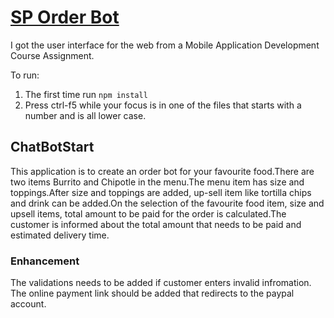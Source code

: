 # <a href="https://github.com/SachitaPatel/SPChatbotStart" target="_blank">SP Order Bot</a>

I got the user interface for the web from a Mobile Application Development Course Assignment.

To run:

1. The first time run `npm install`
2. Press ctrl-f5 while your focus is in one of the files that starts with a number and is all lower case.

## ChatBotStart

This application is to create an order bot for your favourite food.There are two items Burrito and Chipotle in the menu.The menu item has size and toppings.After size and toppings are added, up-sell item like tortilla chips and drink can be added.On the selection of the favourite food item, size and upsell items, total amount to be paid for the order is calculated.The customer is informed about the total amount that needs to be paid and estimated delivery time.

### Enhancement

The validations needs to be added if customer enters invalid infromation.
The online payment link should be added that redirects to the paypal account.